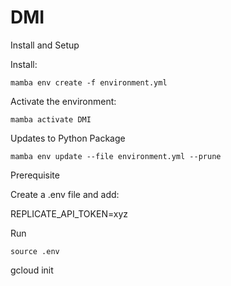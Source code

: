 # DMI

Install and Setup

Install:

`mamba env create -f environment.yml`

Activate the environment:

`mamba activate DMI`

Updates to Python Package

`mamba env update --file environment.yml --prune`

Prerequisite

Create a .env file and add:

REPLICATE_API_TOKEN=xyz

Run 

`source .env`


gcloud init